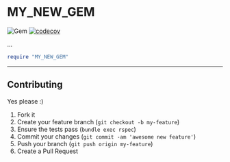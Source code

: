 MY_NEW_GEM
======
![Gem](https://img.shields.io/gem/dt/MY_NEW_GEM?style=plastic)
[![codecov](https://codecov.io/gh/dpep/MY_NEW_REPO/branch/main/graph/badge.svg)](https://codecov.io/gh/dpep/MY_NEW_REPO)

...


```ruby
require "MY_NEW_GEM"
```


----
## Contributing

Yes please  :)

1. Fork it
1. Create your feature branch (`git checkout -b my-feature`)
1. Ensure the tests pass (`bundle exec rspec`)
1. Commit your changes (`git commit -am 'awesome new feature'`)
1. Push your branch (`git push origin my-feature`)
1. Create a Pull Request
